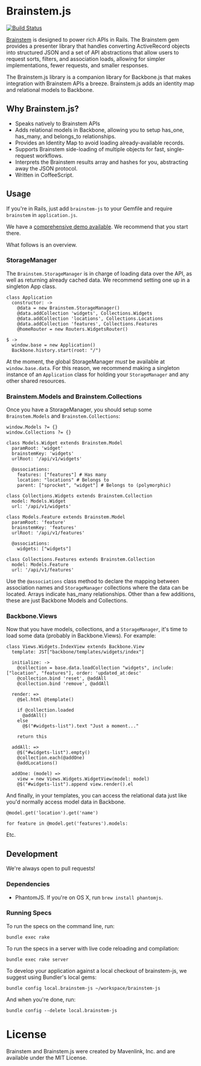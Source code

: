 # Brainstem.js

[![Build Status](https://travis-ci.org/mavenlink/brainstem-js.png)](https://travis-ci.org/mavenlink/brainstem-js)

[Brainstem](https://github.com/mavenlink/brainstem) is designed to power rich APIs in Rails. The Brainstem gem provides a presenter library that handles converting ActiveRecord objects into structured JSON and a set of API abstractions that allow users to request sorts, filters, and association loads, allowing for simpler implementations, fewer requests, and smaller responses.

The Brainstem.js library is a companion library for Backbone.js that makes integration with Brainstem APIs a breeze.  Brainstem.js adds an identity map and relational models to Backbone.

## Why Brainstem.js?

* Speaks natively to Brainstem APIs
* Adds relational models in Backbone, allowing you to setup has_one, has_many, and belongs_to relationships.
* Provides an Identity Map to avoid loading already-available records.
* Supports Brainstem side-loading of multiple objects for fast, single-request workflows.
* Interprets the Brainstem results array and hashes for you, abstracting away the JSON protocol.
* Written in CoffeeScript.

## Usage

If you're in Rails, just add `brainstem-js` to your Gemfile and require `brainstem` in `application.js`.

We have a [comprehensive demo available](https://github.com/mavenlink/brainstem-demo-rails).  We recommend that you start there.

What follows is an overview.

### StorageManager

The `Brainstem.StorageManager` is in charge of loading data over the API, as well as returning already cached data.  We recommend setting one up in a singleton App class.

	class Application
	  constructor: ->
	    @data = new Brainstem.StorageManager()
	    @data.addCollection 'widgets', Collections.Widgets
	    @data.addCollection 'locations', Collections.Locations
	    @data.addCollection 'features', Collections.Features
	    @homeRouter = new Routers.WidgetsRouter()
	
	$ ->
	  window.base = new Application()
	  Backbone.history.start(root: "/")

At the moment, the global StorageManager *must* be available at `window.base.data`.  For this reason, we recommend making a singleton instance of an `Application` class for holding your `StorageManager` and any other shared resources.

### Brainstem.Models and Brainstem.Collections

Once you have a StorageManager, you should setup some `Brainstem.Models` and `Brainstem.Collections`:

	window.Models ?= {}
	window.Collections ?= {}
	
	class Models.Widget extends Brainstem.Model
	  paramRoot: 'widget'
	  brainstemKey: 'widgets'
	  urlRoot: '/api/v1/widgets'
	
	  @associations:
	    features: ["features"] # Has many
	    location: "locations" # Belongs to
	    parent: ["sprocket", "widget"] # Belongs to (polymorphic)
	
	class Collections.Widgets extends Brainstem.Collection
	  model: Models.Widget
	  url: '/api/v1/widgets'
	
	class Models.Feature extends Brainstem.Model
	  paramRoot: 'feature'
	  brainstemKey: 'features'
	  urlRoot: '/api/v1/features'
	
	  @associations:
	    widgets: ["widgets"]
	
	class Collections.Features extends Brainstem.Collection
	  model: Models.Feature
	  url: '/api/v1/features'

Use the `@associations` class method to declare the mapping between association names and `StorageManager` collections where the data can be located.  Arrays indicate has_many relationships.  Other than a few additions, these are just Backbone Models and Collections.

### Backbone.Views

Now that you have models, collections, and a `StorageManager`, it's time to load some data (probably in Backbone.Views).  For example:

	class Views.Widgets.IndexView extends Backbone.View
	  template: JST["backbone/templates/widgets/index"]
	
	  initialize: ->
	    @collection = base.data.loadCollection "widgets", include: ["location", "features"], order: 'updated_at:desc'
	    @collection.bind 'reset', @addAll
	    @collection.bind 'remove', @addAll
	
	  render: =>
	    @$el.html @template()
	
	    if @collection.loaded
	      @addAll()
	    else
	      @$("#widgets-list").text "Just a moment..."
	
	    return this
	
	  addAll: =>
	    @$("#widgets-list").empty()
	    @collection.each(@addOne)
	    @addLocations()
	
	  addOne: (model) =>
	    view = new Views.Widgets.WidgetView(model: model)
	    @$("#widgets-list").append view.render().el

And finally, in your templates, you can access the relational data just like you'd normally access model data in Backbone.

    @model.get('location').get('name')
    
    for feature in @model.get('features').models:
    
Etc.

## Development

We're always open to pull requests!

### Dependencies

  - PhantomJS. If you're on OS X, run `brew install phantomjs`.

### Running Specs

To run the specs on the command line, run:

    bundle exec rake

To run the specs in a server with live code reloading and compilation:

    bundle exec rake server

To develop your application against a local checkout of brainstem-js, we suggest using Bundler's local gems:

    bundle config local.brainstem-js ~/workspace/brainstem-js

And when you're done, run:

    bundle config --delete local.brainstem-js
    
# License

Brainstem and Brainstem.js were created by Mavenlink, Inc. and are available under the MIT License.
